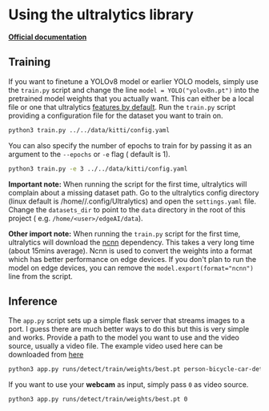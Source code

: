 # Using the ultralytics library

**[Official documentation](https://docs.ultralytics.com/)**

## Training

If you want to finetune a YOLOv8 model or earlier YOLO models, simply use the `train.py` script and change the
line `model = YOLO("yolov8n.pt")` into the pretrained model weights that you actually want. This can either be a local
file or one that ultralytics [features by default](https://docs.ultralytics.com/models/). Run the `train.py` script
providing a configuration file for the dataset you want to train on.

```sh
python3 train.py ../../data/kitti/config.yaml
```

You can also specify the number of epochs to train for by passing it as an argument to the `--epochs` or `-e` flag (
default is 1).

```sh
python3 train.py -e 3 ../../data/kitti/config.yaml
```

**Important note:** When running the script for the first time, ultralytics will complain about a missing dataset path.
Go to the ultralytics config directory (linux default is /home/<user>/.config/Ultralytics) and open the `settings.yaml`
file. Change the `datasets_dir` to point to the `data` directory in the root of this project (
e.g. `/home/<user>/edgeAI/data`).

**Other import note:** When running the `train.py` script for the first time, ultralytics will download the [ncnn](https://github.com/Tencent/ncnn) dependency. This takes a very long time (about 15mins average). Ncnn is used to convert the weights into a format which has better performance on edge devices. If you don't plan to run the model on edge devices, you can remove the `model.export(format="ncnn")` line from the script.

## Inference

The `app.py` script sets up a simple flask server that streams images to a port. I guess there are much better ways to
do this but this is very simple and works. Provide a path to the model you want to use and the video source, usually a
video file. The example video used here can be downloaded
from [here](https://raw.githubusercontent.com/intel-iot-devkit/sample-videos/master/person-bicycle-car-detection.mp4)

```sh
python3 app.py runs/detect/train/weights/best.pt person-bicycle-car-detection.mp4
```

If you want to use your **webcam** as input, simply pass `0` as video source.

```sh
python3 app.py runs/detect/train/weights/best.pt 0
```
